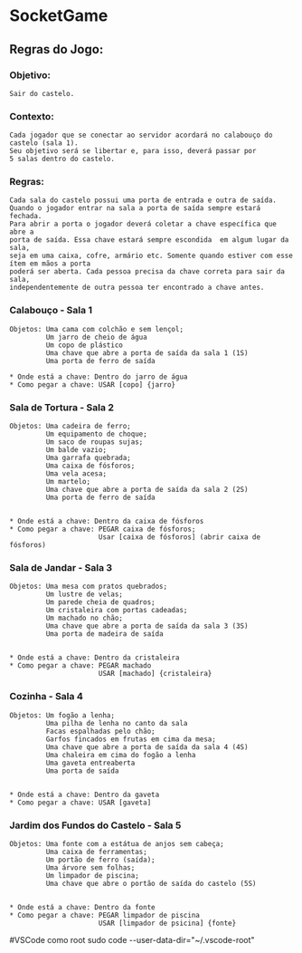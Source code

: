 # SocketGame

## Regras do Jogo:
 
### Objetivo: 
    Sair do castelo. 
 
### Contexto: 
    Cada jogador que se conectar ao servidor acordará no calabouço do castelo (sala 1). 
    Seu objetivo será se libertar e, para isso, deverá passar por 
    5 salas dentro do castelo.
    
### Regras: 
    Cada sala do castelo possui uma porta de entrada e outra de saída. 
    Quando o jogador entrar na sala a porta de saída sempre estará fechada. 
    Para abrir a porta o jogador deverá coletar a chave específica que abre a 
    porta de saída. Essa chave estará sempre escondida  em algum lugar da sala,
    seja em uma caixa, cofre, armário etc. Somente quando estiver com esse ítem em mãos a porta 
    poderá ser aberta. Cada pessoa precisa da chave correta para sair da sala, 
    independentemente de outra pessoa ter encontrado a chave antes. 
    
### Calabouço  - Sala 1 
    Objetos: Uma cama com colchão e sem lençol;
             Um jarro de cheio de água
             Um copo de plástico
             Uma chave que abre a porta de saída da sala 1 (1S)
             Uma porta de ferro de saída
             
    * Onde está a chave: Dentro do jarro de água
    * Como pegar a chave: USAR [copo] {jarro}
    
### Sala de Tortura - Sala 2 
    Objetos: Uma cadeira de ferro;
             Um equipamento de choque;
             Um saco de roupas sujas;
             Um balde vazio;
             Uma garrafa quebrada;
             Uma caixa de fósforos;
             Uma vela acesa;
             Um martelo;
             Uma chave que abre a porta de saída da sala 2 (2S)
             Uma porta de ferro de saída

             
    * Onde está a chave: Dentro da caixa de fósforos
    * Como pegar a chave: PEGAR caixa de fósforos;
                          Usar [caixa de fósforos] (abrir caixa de fósforos)

### Sala de Jandar - Sala 3 
    Objetos: Uma mesa com pratos quebrados;
             Um lustre de velas;
             Um parede cheia de quadros;
             Um cristaleira com portas cadeadas;
             Um machado no chão;
             Uma chave que abre a porta de saída da sala 3 (3S)
             Uma porta de madeira de saída

             
    * Onde está a chave: Dentro da cristaleira 
    * Como pegar a chave: PEGAR machado
                          USAR [machado] {cristaleira}
                          
### Cozinha - Sala 4 
    Objetos: Um fogão a lenha;
             Uma pilha de lenha no canto da sala
             Facas espalhadas pelo chão;
             Garfos fincados em frutas em cima da mesa;
             Uma chave que abre a porta de saída da sala 4 (4S)
             Uma chaleira em cima do fogão a lenha
             Uma gaveta entreaberta
             Uma porta de saída

             
    * Onde está a chave: Dentro da gaveta
    * Como pegar a chave: USAR [gaveta]  
                                                    

### Jardim dos Fundos do Castelo - Sala 5 
    Objetos: Uma fonte com a estátua de anjos sem cabeça;
             Uma caixa de ferramentas;
             Um portão de ferro (saída);
             Uma árvore sem folhas;
             Um limpador de piscina;
             Uma chave que abre o portão de saída do castelo (5S)

             
    * Onde está a chave: Dentro da fonte
    * Como pegar a chave: PEGAR limpador de piscina
                          USAR [limpador de psicina] {fonte}
                          
#VSCode como root
sudo code --user-data-dir="~/.vscode-root"
